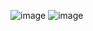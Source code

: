 ![image](https://github.com/user-attachments/assets/b9cc2d77-0a85-4e99-810a-3a316b9852aa)
![image](https://github.com/user-attachments/assets/4de25d48-55ab-4a57-aa1b-16e9e9040bc4)
